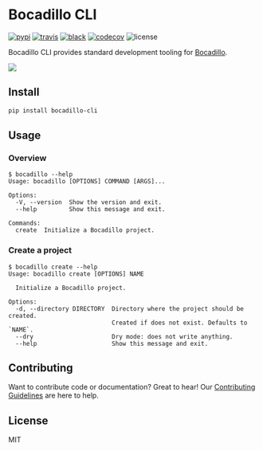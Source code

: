 # Bocadillo CLI

[![pypi](https://img.shields.io/pypi/v/bocadillo-cli.svg)][pypi-url]
[![travis](https://img.shields.io/travis/bocadilloproject/bocadillo-cli.svg)](https://travis-ci.org/bocadilloproject/bocadillo)
[![black](https://img.shields.io/badge/code_style-black-000000.svg)](https://github.com/ambv/black)
[![codecov](https://codecov.io/gh/bocadilloproject/bocadillo-cli/branch/master/graph/badge.svg)](https://codecov.io/gh/bocadilloproject/bocadillo-cli)
![license](https://img.shields.io/pypi/l/bocadillo-cli.svg)

[pypi-url]: https://pypi.org/project/bocadillo-cli

Bocadillo CLI provides standard development tooling for [Bocadillo].

[bocadillo]: https://github.com/bocadilloproject/bocadillo

![](media/demo.gif)

## Install

```bash
pip install bocadillo-cli
```

## Usage

### Overview

```
$ bocadillo --help
Usage: bocadillo [OPTIONS] COMMAND [ARGS]...

Options:
  -V, --version  Show the version and exit.
  --help         Show this message and exit.

Commands:
  create  Initialize a Bocadillo project.
```

### Create a project

```
$ bocadillo create --help
Usage: bocadillo create [OPTIONS] NAME

  Initialize a Bocadillo project.

Options:
  -d, --directory DIRECTORY  Directory where the project should be created.
                             Created if does not exist. Defaults to `NAME`.
  --dry                      Dry mode: does not write anything.
  --help                     Show this message and exit.
```

## Contributing

Want to contribute code or documentation? Great to hear! Our [Contributing Guidelines](https://github.com/bocadilloproject/bocadillo-cli/blob/master/CONTRIBUTING.md) are here to help.

## License

MIT
